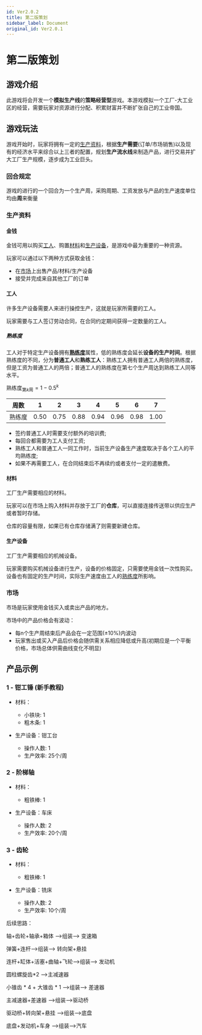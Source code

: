 ```yaml
---
id: Ver2.0.2
title: 第二版策划
sidebar_label: Document
original_id: Ver2.0.1
---
```


# 第二版策划

## 游戏介绍

此游戏将会开发一个**模拟生产线**的**策略经营型**游戏。本游戏模拟一个工厂-大工业区的经营，需要玩家对资源进行分配、积累财富并不断扩张自己的工业帝国。

## 游戏玩法

游戏开始时，玩家将拥有一定的[生产资料](#生产资料)，根据**生产需要**(订单/市场销售)以及现有的经济水平来综合以上三者的配置，规划**生产流水线**来制造产品，进行交易并扩大工厂生产规模，逐步成为工业巨头。

### 回合规定

游戏的进行的一个回合为一个生产周，采购周期、工资发放与产品的生产速度单位均由**周**来衡量

### 生产资料

#### 金钱

金钱可用以购买[工人](#工人)、购置[材料](#材料)和[生产设备](#生产设备)，是游戏中最为重要的一种资源。

玩家可以通过以下两种方式获取金钱：

- 在[市场](#市场)上出售产品/材料/生产设备
- 接受并完成来自其他工厂的订单

#### 工人

许多生产设备需要人来进行操控生产，这就是玩家所需要的工人。

玩家需要与工人签订劳动合同，在合同约定期间获得一定数量的工人。

##### 熟练度

工人对于特定生产设备拥有[**熟练度**](#熟练度)属性，低的熟练度会延长**设备的生产时间**。根据熟练度的不同，分为**普通工人**和**熟练工人**：熟练工人拥有普通工人两倍的熟练度，但是工资为普通工人的两倍；普通工人的熟练度在第七个生产周达到熟练工人同等水平。

$\text{熟练度}_{\text{第}k\text{周}}=1-0.5^k$

|  周数  |   1   |   2   |   3   |   4   |   5   |   6   |   7   |
| :----: | :---: | :---: | :---: | :---: | :---: | :---: | :---: |
| 熟练度 | 0.50  | 0.75  | 0.88  | 0.94  | 0.96  | 0.98  | 1.00  |


- 签约普通工人时需要支付额外的培训费;
- 每回合都需要为工人支付工资;
- 熟练工人和普通工人一同工作时，当前生产设备生产速度取决于各个工人的平均熟练度;
- 如果不再需要工人，在合同结束后不再续约或者支付一定的遣散费。

#### 材料

工厂生产需要相应的材料。

玩家可以在市场上购入材料并存放于工厂的**仓库**，可以直接连接传送带以供应生产或者暂时存储。

仓库的容量有限，如果已有仓库存储满了则需要新建仓库。

#### 生产设备

工厂生产需要相应的机械设备。

玩家需要购买机械设备进行生产，设备的价格固定，只需要使用金钱一次性购买。设备也有固定的生产时间，实际生产速度由工人的[熟练度](#熟练度)所影响。

### 市场

市场是玩家使用金钱买入或卖出产品的地方。

市场中的产品价格会有波动：

- 每n个生产周结束后产品会在一定范围($\pm10\%$)内波动
- 玩家售出或买入产品后价格会随供需关系相应降低或升高(初期应是一个平衡价格，市场总体供需曲线变化不明显)

## 产品示例

### 1 - 钳工锤 (新手教程)

- 材料：

  - 小铁块: 1
  - 粗木条: 1

- 生产设备：钳工台

  - 操作人数: 1
  - 生产效率: 25个/周

### 2 - 阶梯轴

- 材料：

  - 粗铁棒: 1

- 生产设备：车床

  - 操作人数: 2
  - 生产效率: 20个/周

### 3 - 齿轮

- 材料：

  - 粗铁棒: 1

- 生产设备：铣床

  - 操作人数: 2
  - 生产效率: 10个/周
  
  





<!-- ### 3 - 变速箱

变速箱是原动机和工作机之间独立的闭式传动装置，用来降低转速和增大转矩以满足各种工作机的需要，应用广泛而需求大。

本厂生产制造的变速箱为齿轮变速箱，由一套减速箱(上盖和下盖)、两个轴、两套轴承对(一大一小) -->







后续思路：

轴+齿轮+轴承+箱体 ——>组装——> 变速箱



弹簧+连杆——>组装——> 转向架+悬挂



连杆+缸体+活塞+曲轴+飞轮——>组装——> 发动机



圆柱螺旋齿*2 ——>主减速器

小锥齿 * 4 + 大锥齿 * 1 ——>组装——> 差速器

主减速器+差速器 ——>组装——>驱动桥



驱动桥+转向架+悬挂 ——>组装——>底盘



底盘+发动机+车身 ——>组装——>汽车